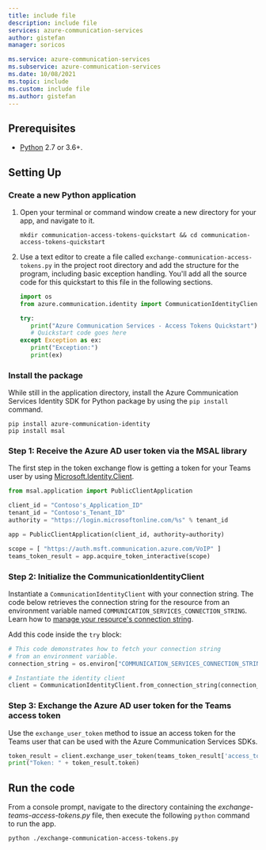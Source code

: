 ```yaml
---
title: include file
description: include file
services: azure-communication-services
author: gistefan
manager: soricos

ms.service: azure-communication-services
ms.subservice: azure-communication-services
ms.date: 10/08/2021
ms.topic: include
ms.custom: include file
ms.author: gistefan
---
```


## Prerequisites

- [Python](https://www.python.org/downloads/) 2.7 or 3.6+.

## Setting Up

### Create a new Python application

1. Open your terminal or command window create a new directory for your app, and navigate to it.

   ```console
   mkdir communication-access-tokens-quickstart && cd communication-access-tokens-quickstart
   ```

1. Use a text editor to create a file called `exchange-communication-access-tokens.py` in the project root directory and add the structure for the program, including basic exception handling. You'll add all the source code for this quickstart to this file in the following sections.

   ```python
   import os
   from azure.communication.identity import CommunicationIdentityClient, CommunicationUserIdentifier

   try:
      print("Azure Communication Services - Access Tokens Quickstart")
      # Quickstart code goes here
   except Exception as ex:
      print("Exception:")
      print(ex)
   ```

### Install the package

While still in the application directory, install the Azure Communication Services Identity SDK for Python package by using the `pip install` command.

```console
pip install azure-communication-identity
pip install msal
```

### Step 1: Receive the Azure AD user token via the MSAL library

The first step in the token exchange flow is getting a token for your Teams user by using [Microsoft.Identity.Client](https://docs.microsoft.com/azure/active-directory/develop/reference-v2-libraries).

```python
from msal.application import PublicClientApplication

client_id = "Contoso's_Application_ID"
tenant_id = "Contoso's_Tenant_ID"
authority = "https://login.microsoftonline.com/%s" % tenant_id

app = PublicClientApplication(client_id, authority=authority)

scope = [ "https://auth.msft.communication.azure.com/VoIP" ]
teams_token_result = app.acquire_token_interactive(scope)
```

### Step 2: Initialize the CommunicationIdentityClient

Instantiate a `CommunicationIdentityClient` with your connection string. The code below retrieves the connection string for the resource from an environment variable named `COMMUNICATION_SERVICES_CONNECTION_STRING`. Learn how to [manage your resource's connection string](../create-communication-resource.md#store-your-connection-string).

Add this code inside the `try` block:

```python
# This code demonstrates how to fetch your connection string
# from an environment variable.
connection_string = os.environ["COMMUNICATION_SERVICES_CONNECTION_STRING"]

# Instantiate the identity client
client = CommunicationIdentityClient.from_connection_string(connection_string)
```

### Step 3: Exchange the Azure AD user token for the Teams access token

Use the `exchange_user_token` method to issue an access token for the Teams user that can be used with the Azure Communication Services SDKs.

```python
token_result = client.exchange_user_token(teams_token_result['access_token'])
print("Token: " + token_result.token)
```

## Run the code

From a console prompt, navigate to the directory containing the *exchange-teams-access-tokens.py* file, then execute the following `python` command to run the app.

```console
python ./exchange-communication-access-tokens.py
```
